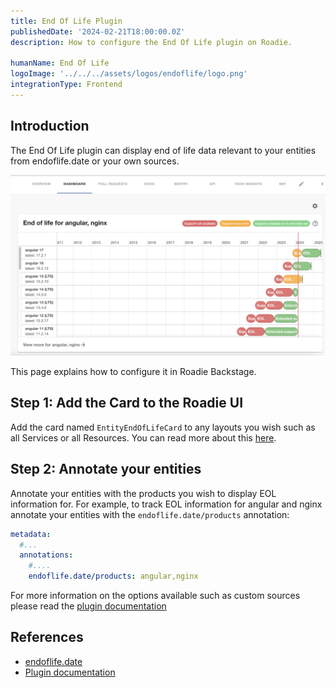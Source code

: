 ```yaml
---
title: End Of Life Plugin
publishedDate: '2024-02-21T18:00:00.0Z'
description: How to configure the End Of Life plugin on Roadie.

humanName: End Of Life
logoImage: '../../../assets/logos/endoflife/logo.png'
integrationType: Frontend
---
```


## Introduction

The End Of Life plugin can display end of life data relevant to your entities from endoflife.date or your own sources. 

![Example image showing end of life test report](./endoflife.png)

This page explains how to configure it in Roadie Backstage.

## Step 1: Add the Card to the Roadie UI

Add the card named `EntityEndOfLifeCard` to any layouts you wish such as all Services or all Resources. You can read more 
about this [here](/docs/details/updating-the-ui/).

## Step 2: Annotate your entities 

Annotate your entities with the products you wish to display EOL information for. For example, to track EOL
information for angular and nginx annotate your entities with the `endoflife.date/products` annotation: 

```yaml
metadata:
  #...
  annotations:
    #....
    endoflife.date/products: angular,nginx
```

For more information on the options available such as custom sources please read the [plugin documentation](https://github.com/dweber019/backstage-plugins/tree/main/plugins/endoflife#annotations)

## References
* [endoflife.date](endoflife.date)
* [Plugin documentation](https://github.com/dweber019/backstage-plugins/tree/main/plugins/endoflife)
